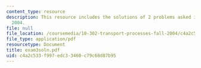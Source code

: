 ```yaml
---
content_type: resource
description: This resource includes the solutions of 2 problems asked in Exam 3, Fall
  2004.
file: null
file_location: /coursemedia/10-302-transport-processes-fall-2004/c4a2c533f997edc33460c79c68d87b95_exam3soln.pdf
file_type: application/pdf
resourcetype: Document
title: exam3soln.pdf
uid: c4a2c533-f997-edc3-3460-c79c68d87b95
---
```

